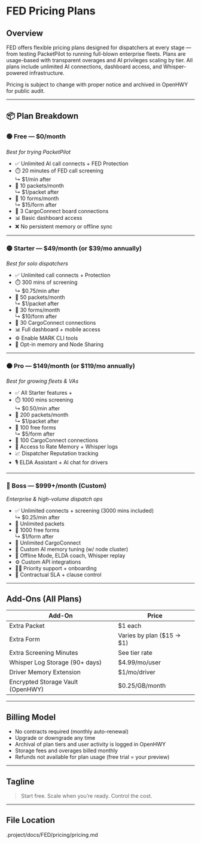 # FED Pricing Plans

## Overview

FED offers flexible pricing plans designed for dispatchers at every stage — from testing PacketPilot to running full-blown enterprise fleets. Plans are usage-based with transparent overages and AI privileges scaling by tier. All plans include unlimited AI connections, dashboard access, and Whisper-powered infrastructure.

Pricing is subject to change with proper notice and archived in OpenHWY for public audit.

---

## 📦 Plan Breakdown

### 🟢 Free — $0/month  
_Best for trying PacketPilot_

- ✅ Unlimited AI call connects + FED Protection
- ⏱️ 20 minutes of FED call screening  
  ↳ $1/min after
- 🧾 10 packets/month  
  ↳ $1/packet after
- 📄 10 forms/month  
  ↳ $15/form after
- 🔗 3 CargoConnect board connections
- 📊 Basic dashboard access
- ❌ No persistent memory or offline sync

---

### 🟡 Starter — $49/month (or $39/mo annually)  
_Best for solo dispatchers_

- ✅ Unlimited call connects + Protection
- ⏱️ 300 mins of screening  
  ↳ $0.75/min after
- 🧾 50 packets/month  
  ↳ $1/packet after
- 📄 30 forms/month  
  ↳ $10/form after
- 🔗 30 CargoConnect connections
- 📊 Full dashboard + mobile access
- ⚙️ Enable MARK CLI tools
- 🧠 Opt-in memory and Node Sharing

---

### 🟠 Pro — $149/month (or $119/mo annually)  
_Best for growing fleets & VAs_

- ✅ All Starter features +
- ⏱️ 1000 mins screening  
  ↳ $0.50/min after
- 🧾 200 packets/month  
  ↳ $1/packet after
- 📄 100 free forms  
  ↳ $5/form after
- 🔗 100 CargoConnect connections
- 🧠 Access to Rate Memory + Whisper logs
- 📈 Dispatcher Reputation tracking
- 🎙️ ELDA Assistant + AI chat for drivers

---

### 🔴 Boss — $999+/month (Custom)  
_Enterprise & high-volume dispatch ops_

- ✅ Unlimited connects + screening (3000 mins included)  
  ↳ $0.25/min after
- 🧾 Unlimited packets
- 📄 1000 free forms  
  ↳ $1/form after
- 🔗 Unlimited CargoConnect
- 🧠 Custom AI memory tuning (w/ node cluster)
- 🧰 Offline Mode, ELDA coach, Whisper replay
- ⚙️ Custom API integrations
- 🧑‍💼 Priority support + onboarding
- 📜 Contractual SLA + clause control

---

## Add-Ons (All Plans)

| Add-On | Price |
|--------|-------|
| Extra Packet | $1 each |
| Extra Form | Varies by plan ($15 → $1) |
| Extra Screening Minutes | See tier rate |
| Whisper Log Storage (90+ days) | $4.99/mo/user |
| Driver Memory Extension | $1/mo/driver |
| Encrypted Storage Vault (OpenHWY) | $0.25/GB/month |

---

## Billing Model

- No contracts required (monthly auto-renewal)
- Upgrade or downgrade any time
- Archival of plan tiers and user activity is logged in OpenHWY
- Storage fees and overages billed monthly
- Refunds not available for plan usage (free trial = your preview)

---

## Tagline

> Start free. Scale when you’re ready. Control the cost.

---

## File Location
.project/docs/FED/pricing/pricing.md